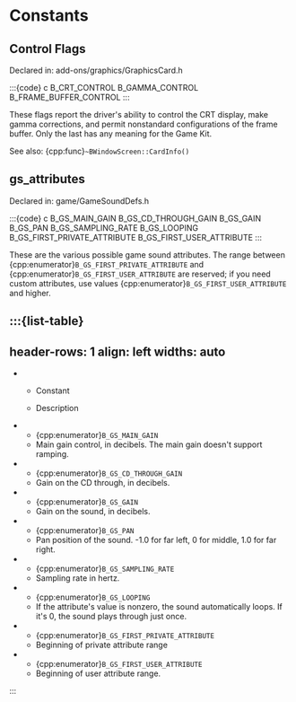 # Constants

## Control Flags

Declared in: add-ons/graphics/GraphicsCard.h

:::{code} c
B_CRT_CONTROL
B_GAMMA_CONTROL
B_FRAME_BUFFER_CONTROL
:::

These flags report the driver's ability to control the CRT display, make
gamma corrections, and permit nonstandard configurations of the frame
buffer. Only the last has any meaning for the Game Kit.

See also: {cpp:func}`~BWindowScreen::CardInfo()`

## gs_attributes

Declared in: game/GameSoundDefs.h

:::{code} c
B_GS_MAIN_GAIN
B_GS_CD_THROUGH_GAIN
B_GS_GAIN
B_GS_PAN
B_GS_SAMPLING_RATE
B_GS_LOOPING
B_GS_FIRST_PRIVATE_ATTRIBUTE
B_GS_FIRST_USER_ATTRIBUTE
:::

These are the various possible game sound attributes. The range between
{cpp:enumerator}`B_GS_FIRST_PRIVATE_ATTRIBUTE` and
{cpp:enumerator}`B_GS_FIRST_USER_ATTRIBUTE` are reserved; if you need
custom attributes, use values {cpp:enumerator}`B_GS_FIRST_USER_ATTRIBUTE`
and higher.

:::{list-table}
---
header-rows: 1
align: left
widths: auto
---
-
	- Constant

	- Description

-
	- {cpp:enumerator}`B_GS_MAIN_GAIN`
	- Main gain control, in decibels. The main gain doesn't support ramping.
-
	- {cpp:enumerator}`B_GS_CD_THROUGH_GAIN`
	- Gain on the CD through, in decibels.
-
	- {cpp:enumerator}`B_GS_GAIN`
	- Gain on the sound, in decibels.
-
	- {cpp:enumerator}`B_GS_PAN`
	- Pan position of the sound. -1.0 for far left, 0 for middle, 1.0 for far
		right.
-
	- {cpp:enumerator}`B_GS_SAMPLING_RATE`
	- Sampling rate in hertz.
-
	- {cpp:enumerator}`B_GS_LOOPING`
	- If the attribute's value is nonzero, the sound automatically loops. If
		it's 0, the sound plays through just once.
-
	- {cpp:enumerator}`B_GS_FIRST_PRIVATE_ATTRIBUTE`
	- Beginning of private attribute range
-
	- {cpp:enumerator}`B_GS_FIRST_USER_ATTRIBUTE`
	- Beginning of user attribute range.

:::
